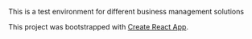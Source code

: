 This is a test environment for different business management solutions


This project was bootstrapped with [Create React App](https://github.com/facebookincubator/create-react-app).
